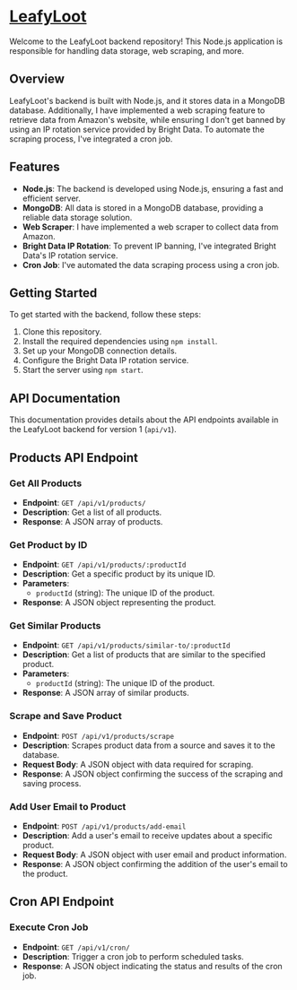 # [LeafyLoot](https://leafyloot.netlify.com)

Welcome to the LeafyLoot backend repository! This Node.js application is responsible for handling data storage, web scraping, and more.

## Overview

LeafyLoot's backend is built with Node.js, and it stores data in a MongoDB database. Additionally, I have implemented a web scraping feature to retrieve data from Amazon's website, while ensuring I don't get banned by using an IP rotation service provided by Bright Data. To automate the scraping process, I've integrated a cron job.

## Features

- **Node.js**: The backend is developed using Node.js, ensuring a fast and efficient server.
- **MongoDB**: All data is stored in a MongoDB database, providing a reliable data storage solution.
- **Web Scraper**: I have implemented a web scraper to collect data from Amazon.
- **Bright Data IP Rotation**: To prevent IP banning, I've integrated Bright Data's IP rotation service.
- **Cron Job**: I've automated the data scraping process using a cron job.

## Getting Started

To get started with the backend, follow these steps:

1. Clone this repository.
2. Install the required dependencies using `npm install`.
3. Set up your MongoDB connection details.
4. Configure the Bright Data IP rotation service.
5. Start the server using `npm start`.

## API Documentation

This documentation provides details about the API endpoints available in the LeafyLoot backend for version 1 (`api/v1`).

## Products API Endpoint

### Get All Products

- **Endpoint**: `GET /api/v1/products/`
- **Description**: Get a list of all products.
- **Response**: A JSON array of products.

### Get Product by ID

- **Endpoint**: `GET /api/v1/products/:productId`
- **Description**: Get a specific product by its unique ID.
- **Parameters**:
  - `productId` (string): The unique ID of the product.
- **Response**: A JSON object representing the product.

### Get Similar Products

- **Endpoint**: `GET /api/v1/products/similar-to/:productId`
- **Description**: Get a list of products that are similar to the specified product.
- **Parameters**:
  - `productId` (string): The unique ID of the product.
- **Response**: A JSON array of similar products.

### Scrape and Save Product

- **Endpoint**: `POST /api/v1/products/scrape`
- **Description**: Scrapes product data from a source and saves it to the database.
- **Request Body**: A JSON object with data required for scraping.
- **Response**: A JSON object confirming the success of the scraping and saving process.

### Add User Email to Product

- **Endpoint**: `POST /api/v1/products/add-email`
- **Description**: Add a user's email to receive updates about a specific product.
- **Request Body**: A JSON object with user email and product information.
- **Response**: A JSON object confirming the addition of the user's email to the product.

## Cron API Endpoint

### Execute Cron Job

- **Endpoint**: `GET /api/v1/cron/`
- **Description**: Trigger a cron job to perform scheduled tasks.
- **Response**: A JSON object indicating the status and results of the cron job.
